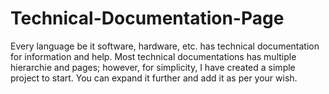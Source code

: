 # Technical-Documentation-Page
 Every language be it
 software, hardware,
 etc. has technical 
documentation
 for 
information
 and help.
Most
 technical
 documentations
 has multiple
 hierarchie
  and pages;
 however, 
for simplicity,
I have created
 a simple project
 to start.
 You can
 expand 
it further
 and 
add it 
as per your wish. 
